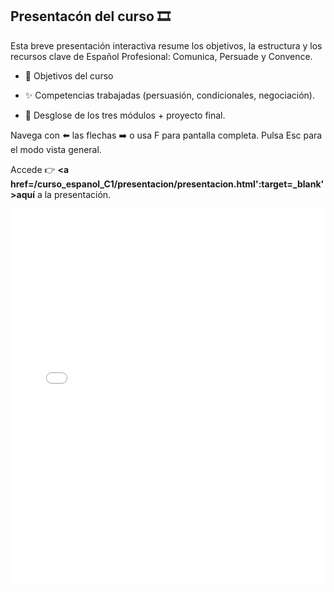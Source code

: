 ## Presentacón del curso 🎞️

Esta breve presentación interactiva resume los objetivos, la estructura y los recursos clave de Español Profesional: Comunica, Persuade y Convence.

- 🎯 Objetivos del curso

- ✨ Competencias trabajadas (persuasión, condicionales, negociación).

- 🧩 Desglose de los tres módulos + proyecto final.

Navega con ⬅️ las flechas ➡️ o usa F para pantalla completa. Pulsa Esc para el modo vista general.

Accede 👉 **<a href=/curso_espanol_C1/presentacion/presentacion.html':target=_blank'>aquí</a>** a la presentación.

<iframe src="/curso_espanol_C1/presentacion/index.html"
        width="100%" height="600" style="border:none;"></iframe>
